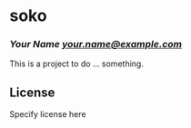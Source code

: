 # soko
### _Your Name <your.name@example.com>_

This is a project to do ... something.

## License

Specify license here

